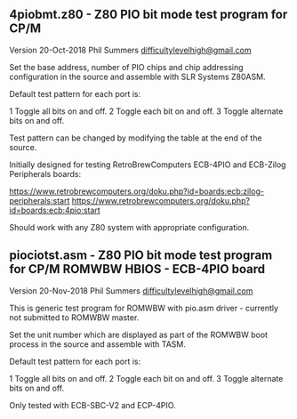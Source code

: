 4piobmt.z80 - Z80 PIO bit mode test program for CP/M
----------------------------------------------------

Version 20-Oct-2018 
Phil Summers
difficultylevelhigh@gmail.com

Set the base address, number of PIO chips and chip addressing configuration in the source and assemble with SLR Systems Z80ASM.

Default test pattern for each port is:
 
 1 Toggle all bits on and off. 
 2 Toggle each bit on and off.
 3 Toggle alternate bits on and off. 

Test pattern can be changed by modifying the table at the end of the source.

Initially designed for testing RetroBrewComputers ECB-4PIO and ECB-Zilog Peripherals boards:

https://www.retrobrewcomputers.org/doku.php?id=boards:ecb:zilog-peripherals:start
https://www.retrobrewcomputers.org/doku.php?id=boards:ecb:4pio:start

Should work with any Z80 system with appropriate configuration.

piociotst.asm - Z80 PIO bit mode test program for CP/M ROMWBW HBIOS - ECB-4PIO board
------------------------------------------------------------------------------------

Version 20-Nov-2018 
Phil Summers
difficultylevelhigh@gmail.com

This is generic test program for ROMWBW with pio.asm driver - currently not submitted to ROMWBW master.

Set the unit number which are displayed as part of the ROMWBW boot process in the source and assemble with TASM.

Default test pattern for each port is:
 
1 Toggle all bits on and off. 
2 Toggle each bit on and off.
3 Toggle alternate bits on and off.

Only tested with ECB-SBC-V2 and ECP-4PIO.


